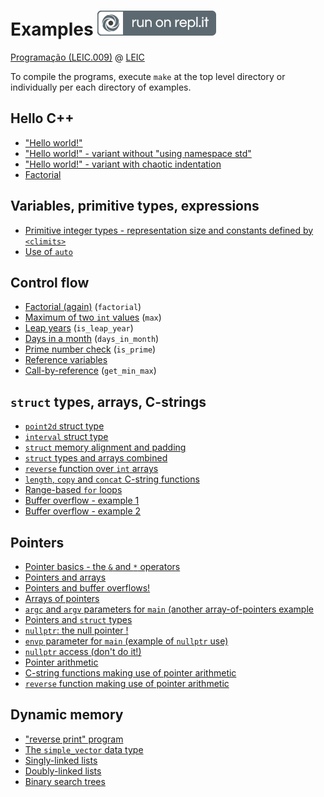 # Examples [![Run on Repl.it](run_on_replit.svg)](https://repl.it/github/progleic/examples)

[Programação (LEIC.009)](https://moodle.up.pt/course/view.php?id=4083) @ [LEIC](https://paginas.fe.up.pt/~estudar/cursos/licenciatura-engenharia-informatica/)

To compile the programs, execute `make` at the top level directory
or individually per each directory of examples.

## Hello C++

- ["Hello world!"](https://github.com/progleic/examples/blob/main/01/hello.cpp)
- ["Hello world!" - variant without "using namespace std"](https://github.com/progleic/examples/blob/main/01/hello2.cpp)
- ["Hello world!" - variant with chaotic indentation](https://github.com/progleic/examples/blob/main/01/hello-not-indented.cpp)
- [Factorial](https://github.com/progleic/examples/blob/main/01/factorial.cpp)

## Variables, primitive types, expressions

- [Primitive integer types - representation size and constants defined by `<climits>`](https://github.com/progleic/examples/blob/main/02/sizeof_and_climits.cpp)
- [Use of `auto`](https://github.com/progleic/examples/blob/main/02/auto.cpp)

## Control flow

- [Factorial (again)](https://github.com/progleic/examples/blob/main/03/factorial.cpp) (`factorial`)
- [Maximum of two `int` values](https://github.com/progleic/examples/blob/main/03/max.cpp) (`max`)
- [Leap years](https://github.com/progleic/examples/blob/main/03/is_leap_year.cpp) (`is_leap_year`)
- [Days in a month](https://github.com/progleic/examples/blob/main/03/days_in_month.cpp) (`days_in_month`)
- [Prime number check](https://github.com/progleic/examples/blob/main/03/days_in_month.cpp) (`is_prime`)
- [Reference variables](https://github.com/progleic/examples/blob/main/03/reference_variables.cpp) 
- [Call-by-reference](https://github.com/progleic/examples/blob/main/03/get_min_max.cpp)  (`get_min_max`)

## `struct` types, arrays, C-strings

- [`point2d` struct type](https://github.com/progleic/examples/blob/main/04/point2d.cpp)
- [`interval` struct type](https://github.com/progleic/examples/blob/main/04/interval.cpp)
- [`struct` memory alignment and padding](https://github.com/progleic/examples/blob/main/04/struct_alignment.cpp)
- [`struct` types and arrays combined](https://github.com/progleic/examples/blob/main/04/structs_and_arrays.cpp)
- [`reverse` function over `int` arrays](https://github.com/progleic/examples/blob/main/04/reverse.cpp)
- [`length`, `copy` and `concat` C-string functions](https://github.com/progleic/examples/blob/main/04/cstring_functions.cpp)
- [Range-based `for` loops](https://github.com/progleic/examples/blob/main/04/range_based_for_loops.cpp)
- [Buffer overflow - example 1](https://github.com/progleic/examples/blob/main/04/buffer_overflow_1.cpp)
- [Buffer overflow - example 2](https://github.com/progleic/examples/blob/main/04/buffer_overflow_2.cpp)

## Pointers

- [Pointer basics - the `&` and `*` operators](https://github.com/progleic/examples/blob/main/05/pointer_basics.cpp)
- [Pointers and arrays](https://github.com/progleic/examples/blob/main/05/pointers_and_arrays.cpp)
- [Pointers and buffer overflows!](https://github.com/progleic/examples/blob/main/05/pointer_buffer_overflow.cpp)
- [Arrays of pointers](https://github.com/progleic/examples/blob/main/05/arrays_of_pointers.cpp)
- [`argc` and `argv` parameters for `main` (another array-of-pointers example](https://github.com/progleic/examples/blob/main/05/main_with_args.cpp)
- [Pointers and `struct` types](https://github.com/progleic/examples/blob/main/05/pointers_and_structs.cpp)
- [`nullptr`: the null pointer !](https://github.com/progleic/examples/blob/main/05/null_pointer.cpp)
- [`envp` parameter for `main` (example of `nullptr` use)](https://github.com/progleic/examples/blob/main/05/main_with_env_args.cpp)
- [`nullptr` access (don't do it!)](https://github.com/progleic/examples/blob/main/05/null_pointer_access.cpp)
- [Pointer arithmetic](https://github.com/progleic/examples/blob/main/05/pointer_arithmetic.cpp)
- [C-string functions making use of pointer arithmetic](https://github.com/progleic/examples/blob/main/05/cstring_functions.cpp)
- [`reverse` function making use of pointer arithmetic](https://github.com/progleic/examples/blob/main/05/reverse.cpp)

## Dynamic memory

- ["reverse print" program](https://github.com/progleic/examples/blob/main/06/reverse_print.cpp)
- [The `simple_vector` data type](https://github.com/progleic/examples/blob/main/06/simple_vector.cpp)
- [Singly-linked lists](https://github.com/progleic/examples/blob/main/06/sll.cpp)
- [Doubly-linked lists](https://github.com/progleic/examples/blob/main/06/dll.cpp)
- [Binary search trees](https://github.com/progleic/examples/blob/main/06/bst.cpp)
